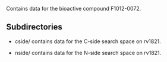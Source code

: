 Contains data for the bioactive compound F1012-0072.

## Subdirectories

- cside/ contains data for the C-side search space on rv1821.

- nside/ contains data for the N-side search space on rv1821.

